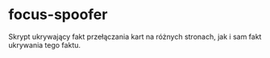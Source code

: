 # focus-spoofer
Skrypt ukrywający fakt przełączania kart na różnych stronach, jak i sam fakt ukrywania tego faktu.

